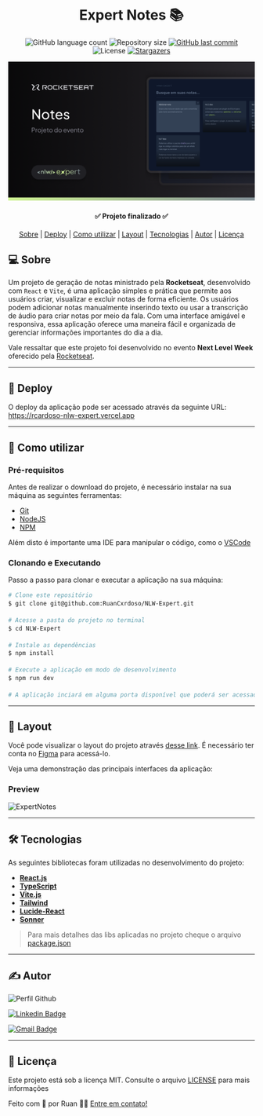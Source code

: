 <h1 align="center">
  Expert Notes 📚
</h1>

<p align="center">
  <img alt="GitHub language count" src="https://img.shields.io/github/languages/count/RuanCxrdoso/NLW-Expert">

  <img alt="Repository size" src="https://img.shields.io/github/repo-size/RuanCxrdoso/NLW-Expert">
  
  <a href="https://github.com/RuanCxrdoso/NLW-Expert/commits/main">
    <img alt="GitHub last commit" src="https://img.shields.io/github/last-commit/RuanCxrdoso/NLW-Expert">
  </a>

  <img alt="License" src="https://img.shields.io/badge/license-MIT-blue">

  <a href="https://github.com/RuanCxrdoso/NLW-Expert/stargazers">
    <img alt="Stargazers" src="https://img.shields.io/github/stars/RuanCxrdoso/NLW-Expert?style=social">
  </a>
</p>


<p>
  <img src="./src/assets/preview.png" alt="" />
</p>

<h4 align="center"> 
	✅ Projeto finalizado ✅
</h4>

<p align="center">
 <a href="#-sobre">Sobre</a> |
 <a href="#-deploy">Deploy</a> |
 <a href="#-como-utilizar">Como utilizar</a> | 
 <a href="#-layout">Layout</a> |
 <a href="#-tecnologias">Tecnologias</a> | 
 <a href="#-autor">Autor</a> | 
 <a href="#-licença">Licença</a>
</p>


## 💻 Sobre

Um projeto de geração de notas ministrado pela **Rocketseat**, desenvolvido com `React` e `Vite`, é uma aplicação simples e prática que permite aos usuários criar, visualizar e excluir notas de forma eficiente. Os usuários podem adicionar notas manualmente inserindo texto ou usar a transcrição de áudio para criar notas por meio da fala. Com uma interface amigável e responsiva, essa aplicação oferece uma maneira fácil e organizada de gerenciar informações importantes do dia a dia.

Vale ressaltar que este projeto foi desenvolvido no evento **Next Level Week** oferecido pela [Rocketseat](https://www.rocketseat.com.br/).

---

## 🔗 Deploy

O deploy da aplicação pode ser acessado através da seguinte URL: https://rcardoso-nlw-expert.vercel.app

---

## 🚀 Como utilizar

### Pré-requisitos

Antes de realizar o download do projeto, é necessário instalar na sua máquina as seguintes ferramentas:

* [Git](https://git-scm.com)
* [NodeJS](https://nodejs.org/en/)
* [NPM](https://www.npmjs.com/)

Além disto é importante uma IDE para manipular o código, como o [VSCode](https://code.visualstudio.com/)

### Clonando e Executando

Passo a passo para clonar e executar a aplicação na sua máquina:

```bash
# Clone este repositório
$ git clone git@github.com:RuanCxrdoso/NLW-Expert.git

# Acesse a pasta do projeto no terminal
$ cd NLW-Expert

# Instale as dependências
$ npm install

# Execute a aplicação em modo de desenvolvimento
$ npm run dev

# A aplicação inciará em alguma porta disponível que poderá ser acessada pelo navegador
```

---

## 🎨 Layout

Você pode visualizar o layout do projeto através [desse link](https://www.figma.com/community/file/1336456128647909148/nlw-expert-notes). É necessário ter conta no [Figma](https://www.figma.com/) para acessá-lo.

Veja uma demonstração das principais interfaces da aplicação:

### Preview

![ExpertNotes](https://github.com/RuanCxrdoso/NLW-Notes/assets/86266893/179c7dea-5989-4152-a461-2906b99d2adb)


---

## 🛠 Tecnologias

As seguintes bibliotecas foram utilizadas no desenvolvimento do projeto:

- **[React.js](https://react.dev/)**
- **[TypeScript](https://www.typescriptlang.org/)**
- **[Vite.js](https://vitejs.dev/)**
- **[Tailwind](https://tailwindcss.com/)**
- **[Lucide-React](https://lucide.dev/icons/)**
- **[Sonner](https://sonner.emilkowal.ski/)**

> Para mais detalhes das libs aplicadas no projeto cheque o arquivo [package.json](./package.json)

---

## ✍ Autor

<img alt="Perfil Github" title="Perfil Github" src="https://github.com/RuanCxrdoso.png" width="100px" />

[![Linkedin Badge](https://img.shields.io/badge/-Ruan_Cardoso-blue?style=flat-square&logo=Linkedin&logoColor=white&link=https://https://www.linkedin.com/in/ruancardosolinkdin/)](https://www.linkedin.com/in/ruancardosolinkdin/)

[![Gmail Badge](https://img.shields.io/badge/-cardosoruan2001@gmail.com-c14438?style=flat-square&logo=Gmail&logoColor=white&link=mailto:cardosoruan2001@gmail.com)](mailto:cardosoruan2001@gmail.com)

---

## 📝 Licença

Este projeto está sob a licença MIT. Consulte o arquivo [LICENSE](./LICENSE) para mais informações

Feito com 💛 por Ruan 👋🏽 [Entre em contato!](https://www.linkedin.com/in/ruancardosolinkdin/)
